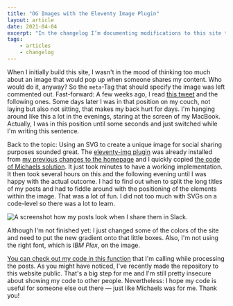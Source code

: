 ```yaml
---
title: "OG Images with the Eleventy Image Plugin"
layout: article
date: 2021-04-04
excerpt: "In the changelog I’m documenting modifications to this site that might be of interest, but are not necessarily my own ideas or work. This time it's about OG images."
tags:
    - articles
    - changelog
---
```


When I initially build this site, I wasn't in the mood of thinking too much about an image that would pop up when someone shares my content. Who would do it, anyway? So the `meta`-Tag that should specify the image was left commented out. Fast-forward: A few weeks ago, I read <a href="https://twitter.com/mge_de/status/1363606602008428549">this tweet</a> and the following ones. Some days later I was in that position on my couch, not laying but also not sitting, that makes my back hurt for days. I'm hanging around like this a lot in the evenings, staring at the screen of my MacBook. Actually, I was in this position until some seconds and just switched while I'm writing this sentence.

Back to the topic: Using an SVG to create a unique image for social sharing purposes sounded great. The <a href="https://github.com/11ty/eleventy-img">eleventy-img plugin</a> was already installed from <a href="/articles/using-the-eleventy-image-plugin-to-generate-images/">my previous changes to the homepage</a> and I quickly copied <a href="https://github.com/g12n/colors-and-palettes/blob/main/_data/colors.js">the code of Michaels solution</a>. It just took minutes to have a working implementation. It then took several hours on this and the following evening until I was happy with the actual outcome. I had to find out when to split the long titles of my posts and had to fiddle around with the positioning of the elements within the image. That was a lot of fun. I did not too much with SVGs on a code-level so there was a lot to learn.

![A screenshot how my posts look when I share them in Slack.](/articles/13-og-images-with-the-eleventy-image-plugin/social-sharing.jpeg)

Although I'm not finished yet: I just changed some of the colors of the site and need to put the new gradient onto that little boxes. Also, I'm not using the right font, which is <em>IBM Plex</em>, on the image.

<a href="https://github.com/schneyra/martinschneiderme-11ty/blob/main/website/_functions/helper/createOgImage.js">You can check out my code in this function</a> that I'm calling while processing the posts. As you might have noticed, I've recently made the repository to this website public. That's a big step for me and I'm still pretty insecure about showing my code to other people. Nevertheless: I hope my code is useful for someone else out there — just like Michaels was for me. Thank you!
